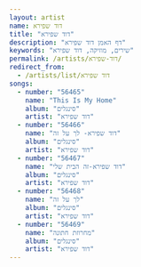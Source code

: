 ```yaml
---
layout: artist
name: דוד שפירא
title: "דוד שפירא"
description: "דף האמן דוד שפירא"
keywords: "שירים, מוזיקה, דוד שפירא"
permalink: /artists/דוד-שפירא/
redirect_from:
  - /artists/list/דוד שפירא
songs:
  - number: "56465"
    name: "This Is My Home"
    album: "סינגלים"
    artist: "דוד שפירא"
  - number: "56466"
    name: "דוד שפירא- לך על זה"
    album: "סינגלים"
    artist: "דוד שפירא"
  - number: "56467"
    name: "דוד שפירא-זה הבית שלי"
    album: "סינגלים"
    artist: "דוד שפירא"
  - number: "56468"
    name: "לך על זה"
    album: "סינגלים"
    artist: "דוד שפירא"
  - number: "56469"
    name: "מחרוזת חתונה"
    album: "סינגלים"
    artist: "דוד שפירא"
---
```

